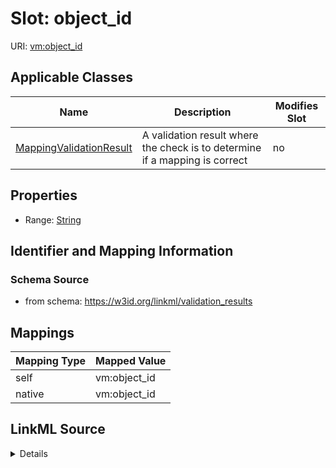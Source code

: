 

# Slot: object_id



URI: [vm:object_id](https://w3id.org/linkml/validation-model/object_id)



<!-- no inheritance hierarchy -->





## Applicable Classes

| Name | Description | Modifies Slot |
| --- | --- | --- |
| [MappingValidationResult](MappingValidationResult.md) | A validation result where the check is to determine if a mapping is correct |  no  |







## Properties

* Range: [String](String.md)





## Identifier and Mapping Information







### Schema Source


* from schema: https://w3id.org/linkml/validation_results




## Mappings

| Mapping Type | Mapped Value |
| ---  | ---  |
| self | vm:object_id |
| native | vm:object_id |




## LinkML Source

<details>
```yaml
name: object_id
from_schema: https://w3id.org/linkml/validation_results
rank: 1000
alias: object_id
owner: MappingValidationResult
domain_of:
- MappingValidationResult
range: string

```
</details>
